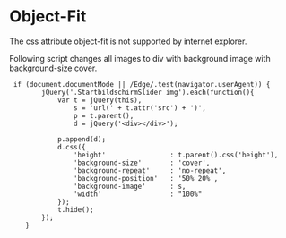 # Object-Fit

The css attribute object-fit is not supported by internet explorer.

Following script changes all images to div with background image with background-size cover.

```
 if (document.documentMode || /Edge/.test(navigator.userAgent)) {
        jQuery('.StartbildschirmSlider img').each(function(){
            var t = jQuery(this),
                s = 'url(' + t.attr('src') + ')',
                p = t.parent(),
                d = jQuery('<div></div>');

            p.append(d);
            d.css({
                'height'                : t.parent().css('height'),
                'background-size'       : 'cover',
                'background-repeat'     : 'no-repeat',
                'background-position'   : '50% 20%',
                'background-image'      : s,
                'width'                 : "100%"
            });
            t.hide();
        });
    }
```
